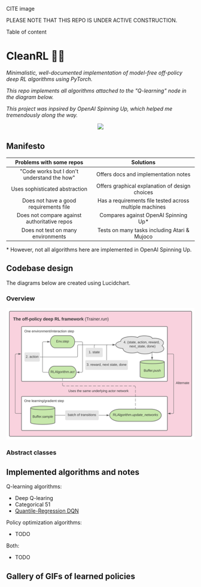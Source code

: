 
CITE image

PLEASE NOTE THAT THIS REPO IS UNDER ACTIVE CONSTRUCTION.

Table of content

# CleanRL 🧚‍♂️ 

*Minimalistic, well-documented implementation of model-free off-policy deep RL algorithms using PyTorch.*

*This repo implements all algorithms attached to the "Q-learning" node in the diagram below.*

*This project was inpsired by OpenAI Spinning Up, which helped me tremendously along the way.*

<p align="center">
  <img src="https://spinningup.openai.com/en/latest/_images/rl_algorithms_9_15.svg" width=600>
</p>

## Manifesto

|              Problems with some repos              |                 Solutions                |
|:--------------------------------------------------:|:--------------------------------------------:|
| "Code works but I don't understand the how"       | Offers docs and implementation notes                 | 
| Uses sophisticated abstraction                     | Offers graphical explanation of design choices |
| Does not have a good requirements file             | Has a requirements file tested across multiple machines |
|    Does not compare against authoritative repos    |       Compares against OpenAI Spinning Up*       |
|         Does not test on many environments         |   Tests on many tasks including Atari & Mujoco |

\* However, not all algorithms here are implemented in OpenAI Spinning Up.

## Codebase design

The diagrams below are created using Lucidchart.

### Overview

<p align="center">
  <img src="design.svg" width=600>
</p>

### Abstract classes

## Implemented algorithms and notes

Q-learning algorithms:
- Deep Q-learing
- Categorical 51
- <a target="_blank" href="https://nbviewer.jupyter.org/github/zhihanyang2022/CleanRL/blob/main/notes/qrdqn.pdf" type="application/pdf">Quantile-Regression DQN</a>

Policy optimization algorithms:
- TODO

Both:
- TODO

## Gallery of GIFs of learned policies
